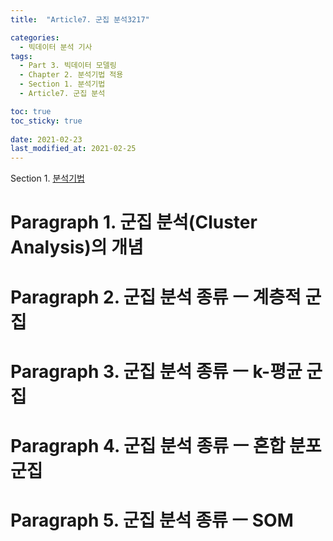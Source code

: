 ```yaml
---
title:  "Article7. 군집 분석3217"

categories:
  - 빅데이터 분석 기사
tags: 
  - Part 3. 빅데이터 모델링
  - Chapter 2. 분석기법 적용
  - Section 1. 분석기법
  - Article7. 군집 분석

toc: true
toc_sticky: true
 
date: 2021-02-23
last_modified_at: 2021-02-25
---
```


Section 1. [분석기법]()

# Paragraph 1. 군집 분석(Cluster Analysis)의 개념

# Paragraph 2. 군집 분석 종류 ㅡ 계층적 군집

# Paragraph 3. 군집 분석 종류 ㅡ k-평균 군집

# Paragraph 4. 군집 분석 종류 ㅡ 혼합 분포 군집

# Paragraph 5. 군집 분석 종류 ㅡ SOM

